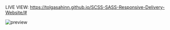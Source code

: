 LIVE VIEW: https://tolgasahinn.github.io/SCSS-SASS-Responsive-Delivery-Website/#

![preview](https://user-images.githubusercontent.com/63648325/230906282-a10f90ef-b496-4966-b2d9-0aacd618c5df.png)
